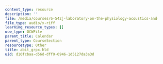 ```yaml
---
content_type: resource
description: ''
file: /media/courses/6-542j-laboratory-on-the-physiology-acoustics-and-perception-of-speech-fall-2005/d10fcbaad56ddff009461d5127da3a3d_abit_grpx.hld
file_type: audio/x-riff
learning_resource_types: []
ocw_type: OCWFile
parent_title: Calendar
parent_type: CourseSection
resourcetype: Other
title: abit_grpx.hld
uid: d10fcbaa-d56d-dff0-0946-1d5127da3a3d
---
```


